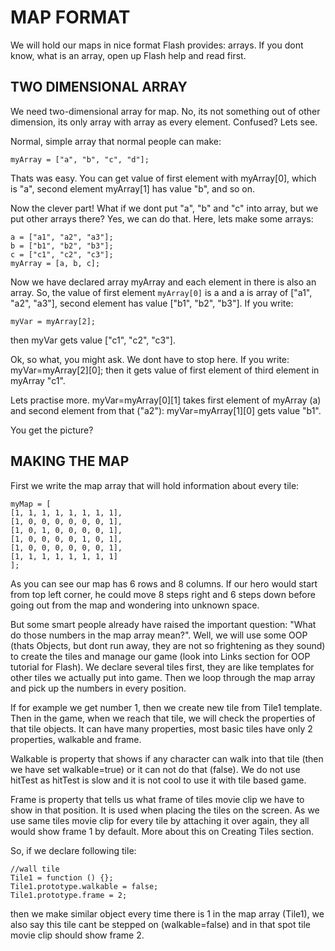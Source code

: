 # MAP FORMAT

We will hold our maps in nice format Flash provides: arrays. If you dont know, what is an array, open up Flash help and read first.


## TWO DIMENSIONAL ARRAY

We need two-dimensional array for map. No, its not something out of other dimension, its only array with array as every element. Confused? Lets see.

Normal, simple array that normal people can make:
```
myArray = ["a", "b", "c", "d"];
```

Thats was easy. You can get value of first element with myArray[0], which is "a", second element myArray[1] has value "b", and so on.

Now the clever part! What if we dont put "a", "b" and "c" into array, but we put other arrays there? Yes, we can do that. Here, lets make some arrays:

```
a = ["a1", "a2", "a3"];
b = ["b1", "b2", "b3"];
c = ["c1", "c2", "c3"];
myArray = [a, b, c];
```

Now we have declared array myArray and each element in there is also an array. So, the value of first element `myArray[0]` is a and a is array of ["a1", "a2", "a3"], second element has value ["b1", "b2", "b3"]. If you write:

```
myVar = myArray[2];
```

then myVar gets value ["c1", "c2", "c3"].

Ok, so what, you might ask. We dont have to stop here. If you write: myVar=myArray[2][0]; then it gets value of first element of third element in myArray "c1".

Lets practise more. myVar=myArray[0][1] takes first element of myArray (a) and second element from that ("a2"): myVar=myArray[1][0] gets value "b1".

You get the picture?


## MAKING THE MAP

First we write the map array that will hold information about every tile:

```
myMap = [
[1, 1, 1, 1, 1, 1, 1, 1],
[1, 0, 0, 0, 0, 0, 0, 1],
[1, 0, 1, 0, 0, 0, 0, 1],
[1, 0, 0, 0, 0, 1, 0, 1],
[1, 0, 0, 0, 0, 0, 0, 1],
[1, 1, 1, 1, 1, 1, 1, 1]
];
```

As you can see our map has 6 rows and 8 columns. If our hero would start from top left corner, he could move 8 steps right and 6 steps down before going out from the map and wondering into unknown space.

But some smart people already have raised the important question: "What do those numbers in the map array mean?". Well, we will use some OOP (thats Objects, but dont run away, they are not so frightening as they sound) to create the tiles and manage our game (look into Links section for OOP tutorial for Flash). We declare several tiles first, they are like templates for other tiles we actually put into game. Then we loop through the map array and pick up the numbers in every position.

If for example we get number 1, then we create new tile from Tile1 template. Then in the game, when we reach that tile, we will check the properties of that tile objects. It can have many properties, most basic tiles have only 2 properties, walkable and frame.

Walkable is property that shows if any character can walk into that tile (then we have set walkable=true) or it can not do that (false). We do not use hitTest as hitTest is slow and it is not cool to use it with tile based game.

Frame is property that tells us what frame of tiles movie clip we have to show in that position. It is used when placing the tiles on the screen. As we use same tiles movie clip for every tile by attaching it over again, they all would show frame 1 by default. More about this on Creating Tiles section.

So, if we declare following tile:

```
//wall tile
Tile1 = function () {};
Tile1.prototype.walkable = false;
Tile1.prototype.frame = 2;
```

then we make similar object every time there is 1 in the map array (Tile1), we also say this tile cant be stepped on (walkable=false) and in that spot tile movie clip should show frame 2.

